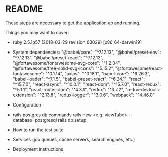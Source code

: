

# README

These steps are necessary to get the
application up and running.

Things you may want to cover:

* ruby 2.5.1p57 (2018-03-29 revision 63029) [x86_64-darwin19]

* System dependencies:
    "@babel/core": "^7.12.13",
    "@babel/preset-env": "^7.12.13",
    "@babel/preset-react": "^7.12.13",
    "@fortawesome/fontawesome-svg-core": "^1.2.34",
    "@fortawesome/free-solid-svg-icons": "^5.15.2",
    "@fortawesome/react-fontawesome": "^0.1.14",
    "axios": "^0.18.1",
    "babel-core": "^6.26.3",
    "babel-loader": "^7.1.5",
    "babel-preset-react": "^6.24.1",
    "react": "^15.7.0",
    "react-async": "^10.0.1",
    "react-dom": "^15.7.0",
    "react-redux": "^5.1.1",
    "react-router-dom": "^4.3.1",
    "redux": "^3.7.2",
    "redux-devtools-extension": "^2.13.8",
    "redux-logger": "^3.0.6",
    "webpack": "^4.46.0"

* Configuration

* rails postgres db commands
  rails new <e.g. viewTube> --database=postgresql
  rails db:setup

* How to run the test suite

* Services (job queues, cache servers, search engines, etc.)

* Deployment instructions



